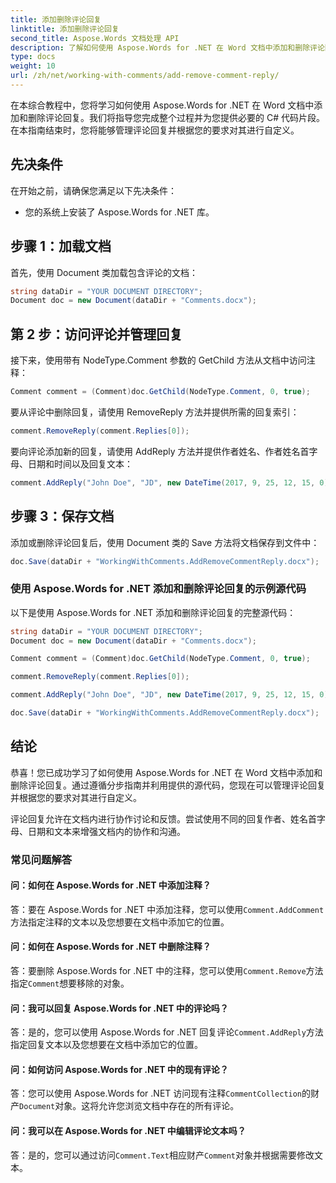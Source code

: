 ```yaml
---
title: 添加删除评论回复
linktitle: 添加删除评论回复
second_title: Aspose.Words 文档处理 API
description: 了解如何使用 Aspose.Words for .NET 在 Word 文档中添加和删除评论回复。
type: docs
weight: 10
url: /zh/net/working-with-comments/add-remove-comment-reply/
---
```


在本综合教程中，您将学习如何使用 Aspose.Words for .NET 在 Word 文档中添加和删除评论回复。我们将指导您完成整个过程并为您提供必要的 C# 代码片段。在本指南结束时，您将能够管理评论回复并根据您的要求对其进行自定义。

## 先决条件
在开始之前，请确保您满足以下先决条件：
- 您的系统上安装了 Aspose.Words for .NET 库。

## 步骤 1：加载文档
首先，使用 Document 类加载包含评论的文档：

```csharp
string dataDir = "YOUR DOCUMENT DIRECTORY";
Document doc = new Document(dataDir + "Comments.docx");
```

## 第 2 步：访问评论并管理回复
接下来，使用带有 NodeType.Comment 参数的 GetChild 方法从文档中访问注释：

```csharp
Comment comment = (Comment)doc.GetChild(NodeType.Comment, 0, true);
```

要从评论中删除回复，请使用 RemoveReply 方法并提供所需的回复索引：

```csharp
comment.RemoveReply(comment.Replies[0]);
```

要向评论添加新的回复，请使用 AddReply 方法并提供作者姓名、作者姓名首字母、日期和时间以及回复文本：

```csharp
comment.AddReply("John Doe", "JD", new DateTime(2017, 9, 25, 12, 15, 0), "New reply");
```

## 步骤 3：保存文档
添加或删除评论回复后，使用 Document 类的 Save 方法将文档保存到文件中：

```csharp
doc.Save(dataDir + "WorkingWithComments.AddRemoveCommentReply.docx");
```

### 使用 Aspose.Words for .NET 添加和删除评论回复的示例源代码
以下是使用 Aspose.Words for .NET 添加和删除评论回复的完整源代码：

```csharp
string dataDir = "YOUR DOCUMENT DIRECTORY";
Document doc = new Document(dataDir + "Comments.docx");

Comment comment = (Comment)doc.GetChild(NodeType.Comment, 0, true);

comment.RemoveReply(comment.Replies[0]);

comment.AddReply("John Doe", "JD", new DateTime(2017, 9, 25, 12, 15, 0), "New reply");

doc.Save(dataDir + "WorkingWithComments.AddRemoveCommentReply.docx");
```

## 结论
恭喜！您已成功学习了如何使用 Aspose.Words for .NET 在 Word 文档中添加和删除评论回复。通过遵循分步指南并利用提供的源代码，您现在可以管理评论回复并根据您的要求对其进行自定义。

评论回复允许在文档内进行协作讨论和反馈。尝试使用不同的回复作者、姓名首字母、日期和文本来增强文档内的协作和沟通。

### 常见问题解答

#### 问：如何在 Aspose.Words for .NET 中添加注释？

答：要在 Aspose.Words for .NET 中添加注释，您可以使用`Comment.AddComment`方法指定注释的文本以及您想要在文档中添加它的位置。

#### 问：如何在 Aspose.Words for .NET 中删除注释？

答：要删除 Aspose.Words for .NET 中的注释，您可以使用`Comment.Remove`方法指定`Comment`想要移除的对象。

#### 问：我可以回复 Aspose.Words for .NET 中的评论吗？

答：是的，您可以使用 Aspose.Words for .NET 回复评论`Comment.AddReply`方法指定回复文本以及您想要在文档中添加它的位置。

#### 问：如何访问 Aspose.Words for .NET 中的现有评论？

答：您可以使用 Aspose.Words for .NET 访问现有注释`CommentCollection`的财产`Document`对象。这将允许您浏览文档中存在的所有评论。

#### 问：我可以在 Aspose.Words for .NET 中编辑评论文本吗？

答：是的，您可以通过访问`Comment.Text`相应财产`Comment`对象并根据需要修改文本。